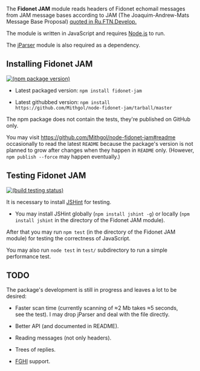 The **Fidonet JAM** module reads headers of Fidonet echomail messages from JAM message bases according to JAM (The Joaquim-Andrew-Mats Message Base Proposal) [quoted in Ru.FTN.Develop.](http://groups.google.com/group/fido7.ru.ftn.develop/msg/e2f5486f80394418)

The module is written in JavaScript and requires [Node.js](http://nodejs.org/) to run.

The [jParser](https://github.com/vjeux/jParser) module is also required as a dependency.

## Installing Fidonet JAM

[![(npm package version)](https://badge.fury.io/js/fidonet-jam.png)](https://npmjs.org/package/fidonet-jam)

* Latest packaged version: `npm install fidonet-jam`

* Latest githubbed version: `npm install https://github.com/Mithgol/node-fidonet-jam/tarball/master`

The npm package does not contain the tests, they're published on GitHub only.

You may visit https://github.com/Mithgol/node-fidonet-jam#readme occasionally to read the latest `README` because the package's version is not planned to grow after changes when they happen in `README` only. (However, `npm publish --force` may happen eventually.)

## Testing Fidonet JAM

[![(build testing status)](https://travis-ci.org/Mithgol/node-fidonet-jam.png?branch=master)](https://travis-ci.org/Mithgol/node-fidonet-jam)

It is necessary to install [JSHint](http://jshint.com/) for testing.

* You may install JSHint globally (`npm install jshint -g`) or locally (`npm install jshint` in the directory of the Fidonet JAM module).

After that you may run `npm test` (in the directory of the Fidonet JAM module) for testing the correctness of JavaScript.

You may also run `node test` in `test/` subdirectory to run a simple performance test.

## TODO

The package's development is still in progress and leaves a lot to be desired:

* Faster scan time (currently scanning of ≈2 Mb takes ≈5 seconds, see the test). I may drop jParser and deal with the file directly.

* Better API (and documented in README).

* Reading messages (not only headers).

* Trees of replies.

* [FGHI](https://github.com/Mithgol/FGHI-URL) support.